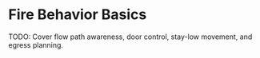 # Fire Behavior Basics

TODO: Cover flow path awareness, door control, stay-low movement, and egress planning.

